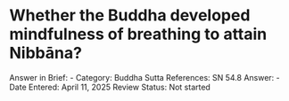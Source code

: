 # Whether the Buddha developed mindfulness of breathing to attain Nibbāna?

Answer in Brief: -
 Category: Buddha
Sutta References: SN 54.8
Answer: -
Date Entered: April 11, 2025
Review Status: Not started